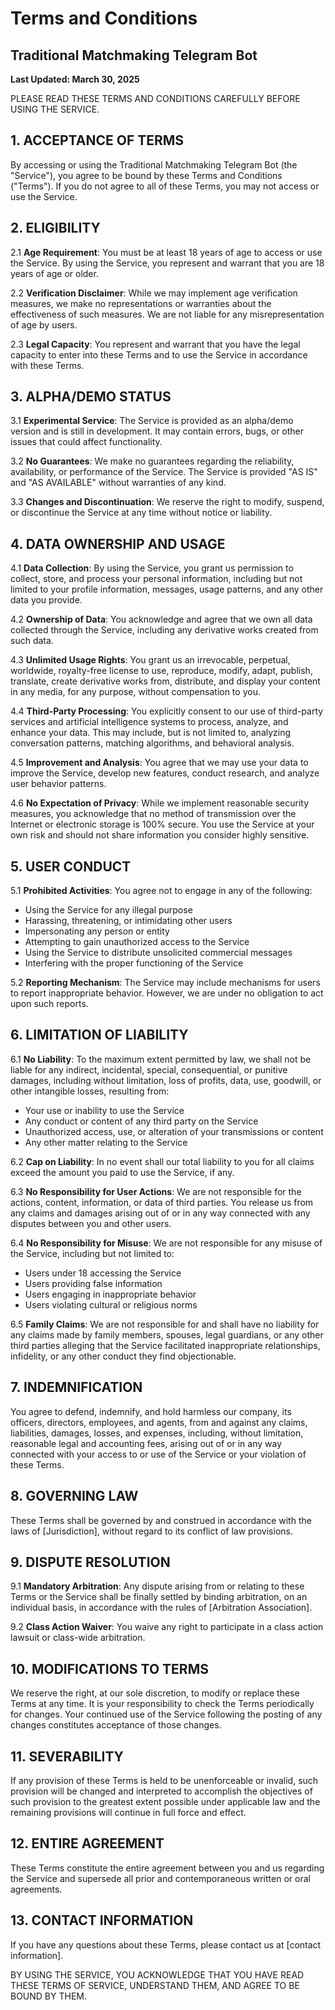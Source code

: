 # Terms and Conditions

## Traditional Matchmaking Telegram Bot

**Last Updated: March 30, 2025**

PLEASE READ THESE TERMS AND CONDITIONS CAREFULLY BEFORE USING THE SERVICE.

## 1. ACCEPTANCE OF TERMS

By accessing or using the Traditional Matchmaking Telegram Bot (the "Service"), you agree to be bound by these Terms and Conditions ("Terms"). If you do not agree to all of these Terms, you may not access or use the Service.

## 2. ELIGIBILITY

2.1 **Age Requirement**: You must be at least 18 years of age to access or use the Service. By using the Service, you represent and warrant that you are 18 years of age or older.

2.2 **Verification Disclaimer**: While we may implement age verification measures, we make no representations or warranties about the effectiveness of such measures. We are not liable for any misrepresentation of age by users.

2.3 **Legal Capacity**: You represent and warrant that you have the legal capacity to enter into these Terms and to use the Service in accordance with these Terms.

## 3. ALPHA/DEMO STATUS

3.1 **Experimental Service**: The Service is provided as an alpha/demo version and is still in development. It may contain errors, bugs, or other issues that could affect functionality.

3.2 **No Guarantees**: We make no guarantees regarding the reliability, availability, or performance of the Service. The Service is provided "AS IS" and "AS AVAILABLE" without warranties of any kind.

3.3 **Changes and Discontinuation**: We reserve the right to modify, suspend, or discontinue the Service at any time without notice or liability.

## 4. DATA OWNERSHIP AND USAGE

4.1 **Data Collection**: By using the Service, you grant us permission to collect, store, and process your personal information, including but not limited to your profile information, messages, usage patterns, and any other data you provide.

4.2 **Ownership of Data**: You acknowledge and agree that we own all data collected through the Service, including any derivative works created from such data.

4.3 **Unlimited Usage Rights**: You grant us an irrevocable, perpetual, worldwide, royalty-free license to use, reproduce, modify, adapt, publish, translate, create derivative works from, distribute, and display your content in any media, for any purpose, without compensation to you.

4.4 **Third-Party Processing**: You explicitly consent to our use of third-party services and artificial intelligence systems to process, analyze, and enhance your data. This may include, but is not limited to, analyzing conversation patterns, matching algorithms, and behavioral analysis.

4.5 **Improvement and Analysis**: You agree that we may use your data to improve the Service, develop new features, conduct research, and analyze user behavior patterns.

4.6 **No Expectation of Privacy**: While we implement reasonable security measures, you acknowledge that no method of transmission over the Internet or electronic storage is 100% secure. You use the Service at your own risk and should not share information you consider highly sensitive.

## 5. USER CONDUCT

5.1 **Prohibited Activities**: You agree not to engage in any of the following:
   - Using the Service for any illegal purpose
   - Harassing, threatening, or intimidating other users
   - Impersonating any person or entity
   - Attempting to gain unauthorized access to the Service
   - Using the Service to distribute unsolicited commercial messages
   - Interfering with the proper functioning of the Service

5.2 **Reporting Mechanism**: The Service may include mechanisms for users to report inappropriate behavior. However, we are under no obligation to act upon such reports.

## 6. LIMITATION OF LIABILITY

6.1 **No Liability**: To the maximum extent permitted by law, we shall not be liable for any indirect, incidental, special, consequential, or punitive damages, including without limitation, loss of profits, data, use, goodwill, or other intangible losses, resulting from:
   - Your use or inability to use the Service
   - Any conduct or content of any third party on the Service
   - Unauthorized access, use, or alteration of your transmissions or content
   - Any other matter relating to the Service

6.2 **Cap on Liability**: In no event shall our total liability to you for all claims exceed the amount you paid to use the Service, if any.

6.3 **No Responsibility for User Actions**: We are not responsible for the actions, content, information, or data of third parties. You release us from any claims and damages arising out of or in any way connected with any disputes between you and other users.

6.4 **No Responsibility for Misuse**: We are not responsible for any misuse of the Service, including but not limited to:
   - Users under 18 accessing the Service
   - Users providing false information
   - Users engaging in inappropriate behavior
   - Users violating cultural or religious norms

6.5 **Family Claims**: We are not responsible for and shall have no liability for any claims made by family members, spouses, legal guardians, or any other third parties alleging that the Service facilitated inappropriate relationships, infidelity, or any other conduct they find objectionable.

## 7. INDEMNIFICATION

You agree to defend, indemnify, and hold harmless our company, its officers, directors, employees, and agents, from and against any claims, liabilities, damages, losses, and expenses, including, without limitation, reasonable legal and accounting fees, arising out of or in any way connected with your access to or use of the Service or your violation of these Terms.

## 8. GOVERNING LAW

These Terms shall be governed by and construed in accordance with the laws of [Jurisdiction], without regard to its conflict of law provisions.

## 9. DISPUTE RESOLUTION

9.1 **Mandatory Arbitration**: Any dispute arising from or relating to these Terms or the Service shall be finally settled by binding arbitration, on an individual basis, in accordance with the rules of [Arbitration Association].

9.2 **Class Action Waiver**: You waive any right to participate in a class action lawsuit or class-wide arbitration.

## 10. MODIFICATIONS TO TERMS

We reserve the right, at our sole discretion, to modify or replace these Terms at any time. It is your responsibility to check the Terms periodically for changes. Your continued use of the Service following the posting of any changes constitutes acceptance of those changes.

## 11. SEVERABILITY

If any provision of these Terms is held to be unenforceable or invalid, such provision will be changed and interpreted to accomplish the objectives of such provision to the greatest extent possible under applicable law and the remaining provisions will continue in full force and effect.

## 12. ENTIRE AGREEMENT

These Terms constitute the entire agreement between you and us regarding the Service and supersede all prior and contemporaneous written or oral agreements.

## 13. CONTACT INFORMATION

If you have any questions about these Terms, please contact us at [contact information].

BY USING THE SERVICE, YOU ACKNOWLEDGE THAT YOU HAVE READ THESE TERMS OF SERVICE, UNDERSTAND THEM, AND AGREE TO BE BOUND BY THEM.
